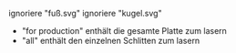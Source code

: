 ignoriere "fuß.svg"
ignoriere "kugel.svg"

- "for production" enthält die gesamte Platte zum lasern
- "all" enthält den einzelnen Schlitten zum lasern


